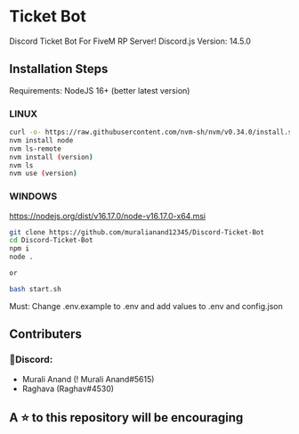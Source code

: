 # Ticket Bot

Discord Ticket Bot For FiveM RP Server!
Discord.js Version: 14.5.0

## Installation Steps

Requirements:
NodeJS 16+ (better latest version)

### LINUX

``````bash
curl -o- https://raw.githubusercontent.com/nvm-sh/nvm/v0.34.0/install.sh | bash
nvm install node 
nvm ls-remote
nvm install (version)
nvm ls
nvm use (version)
``````

### WINDOWS

https://nodejs.org/dist/v16.17.0/node-v16.17.0-x64.msi

``````bash
git clone https://github.com/muralianand12345/Discord-Ticket-Bot
cd Discord-Ticket-Bot
npm i
node .

or 

bash start.sh
``````
Must: Change .env.example to .env and add values to .env and config.json

## Contributers

<!-- ALL-CONTRIBUTORS-LIST:START - Do not remove or modify this section -->
<!-- prettier-ignore-start -->
<!-- markdownlint-disable -->

<!-- markdownlint-restore -->
<!-- prettier-ignore-end -->

<!-- ALL-CONTRIBUTORS-LIST:END -->

### 💬Discord:
- Murali Anand (! Murali Anand#5615)
- Raghava (Raghav#4530)

## A ⭐ to this repository will be encouraging 
